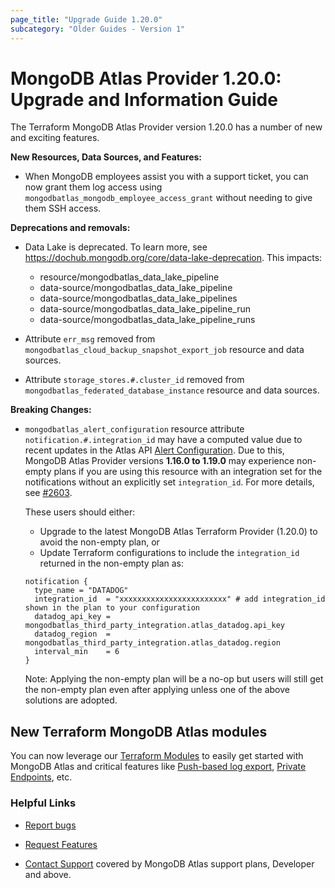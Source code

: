 ```yaml
---
page_title: "Upgrade Guide 1.20.0"
subcategory: "Older Guides - Version 1"
---
```


# MongoDB Atlas Provider 1.20.0: Upgrade and Information Guide

The Terraform MongoDB Atlas Provider version 1.20.0 has a number of new and exciting features.

**New Resources, Data Sources, and Features:**

- When MongoDB employees assist you with a support ticket, you can now grant them log access using `mongodbatlas_mongodb_employee_access_grant` without needing to give them SSH access.

**Deprecations and removals:**

- Data Lake is deprecated. To learn more, see <https://dochub.mongodb.org/core/data-lake-deprecation>. This impacts:
  - resource/mongodbatlas_data_lake_pipeline
  - data-source/mongodbatlas_data_lake_pipeline
  - data-source/mongodbatlas_data_lake_pipelines
  - data-source/mongodbatlas_data_lake_pipeline_run
  - data-source/mongodbatlas_data_lake_pipeline_runs

- Attribute `err_msg` removed from `mongodbatlas_cloud_backup_snapshot_export_job` resource and data sources.
- Attribute `storage_stores.#.cluster_id` removed from `mongodbatlas_federated_database_instance` resource and data sources.

**Breaking Changes:**

- `mongodbatlas_alert_configuration` resource attribute `notification.#.integration_id` may have a computed value due to recent updates in the Atlas API [Alert Configuration](https://www.mongodb.com/docs/api/doc/atlas-admin-api-v2/operation/operation-getalertconfiguration). Due to this, MongoDB Atlas Provider versions **1.16.0 to 1.19.0** may experience non-empty plans if you are using this resource with an integration set for the notifications without an explicitly set `integration_id`. For more details, see [#2603](https://github.com/mongodb/terraform-provider-mongodbatlas/pull/2603).

  These users should either:

  - Upgrade to the latest MongoDB Atlas Terraform Provider (1.20.0) to avoid the non-empty plan, or
  - Update Terraform configurations to include the `integration_id` returned in the non-empty plan as:
  ```
  notification {
    type_name = "DATADOG"
    integration_id  = "xxxxxxxxxxxxxxxxxxxxxxxx" # add integration_id shown in the plan to your configuration
    datadog_api_key = mongodbatlas_third_party_integration.atlas_datadog.api_key
    datadog_region  = mongodbatlas_third_party_integration.atlas_datadog.region
    interval_min    = 6
  }
  ```

  Note: Applying the non-empty plan will be a no-op but users will still get the non-empty plan even after applying unless one of the above solutions are adopted.


## New Terraform MongoDB Atlas modules
You can now leverage our [Terraform Modules](https://registry.terraform.io/namespaces/terraform-mongodbatlas-modules) to easily get started with MongoDB Atlas and critical features like [Push-based log export](https://registry.terraform.io/modules/terraform-mongodbatlas-modules/push-based-log-export/mongodbatlas/latest), [Private Endpoints](https://registry.terraform.io/modules/terraform-mongodbatlas-modules/private-endpoint/mongodbatlas/latest), etc.

### Helpful Links

* [Report bugs](https://github.com/mongodb/terraform-provider-mongodbatlas/issues)

* [Request Features](https://feedback.mongodb.com/forums/924145-atlas?category_id=370723)

* [Contact Support](https://docs.atlas.mongodb.com/support/) covered by MongoDB Atlas support plans, Developer and above.
